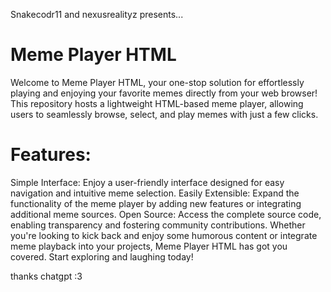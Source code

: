 Snakecodr11 and nexusrealityz presents...
# Meme Player HTML

Welcome to Meme Player HTML, your one-stop solution for effortlessly playing and enjoying your favorite memes directly from your web browser! This repository hosts a lightweight HTML-based meme player, allowing users to seamlessly browse, select, and play memes with just a few clicks.

# Features:

Simple Interface: Enjoy a user-friendly interface designed for easy navigation and intuitive meme selection.
Easily Extensible: Expand the functionality of the meme player by adding new features or integrating additional meme sources.
Open Source: Access the complete source code, enabling transparency and fostering community contributions.
Whether you're looking to kick back and enjoy some humorous content or integrate meme playback into your projects, Meme Player HTML has got you covered. Start exploring and laughing today!

thanks chatgpt :3
